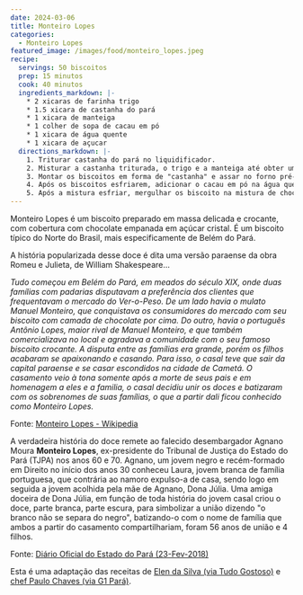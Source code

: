 ```yaml
---
date: 2024-03-06
title: Monteiro Lopes
categories:
  - Monteiro Lopes
featured_image: /images/food/monteiro_lopes.jpeg
recipe:
  servings: 50 biscoitos
  prep: 15 minutos
  cook: 40 minutos
  ingredients_markdown: |-
    * 2 xicaras de farinha trigo
    * 1.5 xicara de castanha do pará
    * 1 xicara de manteiga 
    * 1 colher de sopa de cacau em pó
    * 1 xicara de água quente
    * 1 xicara de açucar
  directions_markdown: |-
    1. Triturar castanha do pará no liquidificador. 
    2. Misturar a castanha triturada, o trigo e a manteiga até obter uma mistura homogenea. 
    3. Montar os biscoitos em forma de "castanha" e assar no forno pré-aquecido por 15-20 minutos.
    4. Após os biscoitos esfriarem, adicionar o cacau em pó na água quente num copo pequeno e mexer até dissolver o chocolate por completo.  
    5. Após a mistura esfriar, mergulhar os biscoito na mistura de chocolate até a metade e, em seguida, untar o biscoito com açucar. _Dica: Dê preferência para copos de  diâmetro pequeno para que o biscoito possa ser mergulhado com mais facilidade._
---
```


Monteiro Lopes é um biscoito preparado em massa delicada e crocante, com cobertura com chocolate empanada em açúcar cristal. 
É um biscoito típico do Norte do Brasil, mais especificamente de Belém do Pará.

A história popularizada desse doce é dita uma versão paraense da obra Romeu e Julieta, de William Shakespeare...

_Tudo começou em Belém do Pará, em meados do século XIX, onde duas famílias com padarias disputavam a preferência dos clientes que frequentavam o mercado do Ver-o-Peso. De um lado havia o mulato Manuel Monteiro, que conquistava os consumidores do mercado com seu biscoito com camada de chocolate por cima. Do outro, havia o português Antônio Lopes, maior rival de Manuel Monteiro, e que também comercializava no local e agradava a comunidade com o seu famoso biscoito crocante. A disputa entre as famílias era grande, porém os filhos acabaram se apaixonando e casando. Para isso, o casal teve que sair da capital paraense e se casar escondidos na cidade de Cametá. O casamento veio à tona somente após a morte de seus pais e em homenagem a eles e a familia, o casal decidiu unir os doces e batizaram com os sobrenomes de suas famílias, o que a partir dali ficou conhecido como Monteiro Lopes._

Fonte: [Monteiro Lopes - Wikipedia](https://pt.wikipedia.org/wiki/Monteiro_Lopes)

A verdadeira história do doce remete ao falecido desembargador Agnano Moura **Monteiro Lopes**, ex-presidente do Tribunal de Justiça do Estado do Pará (TJPA) nos anos 60 e 70. 
Agnano, um jovem negro e recém-formado em Direito no início dos anos 30 conheceu Laura, jovem branca de família portuguesa, que contrária ao namoro expulso-a de casa, sendo logo em seguida a jovem acolhida pela mãe de Agnano, Dona Júlia. 
Uma amiga doceira de Dona Júlia, em função de toda história do jovem casal criou o doce, parte branca, parte escura, para simbolizar a união dizendo "o branco não se separa do negro", 
batizando-o com o nome de família que ambos a partir do casamento compartilhariam, foram 56 anos de união e 4 filhos.

Fonte: [Diário Oficial do Estado do Pará (23-Fev-2018)](https://www.ioepa.com.br/pages/2018/2018.02.23.DOE.pdf)

Esta é uma adaptação das receitas de 
[Elen da Silva (via Tudo Gostoso)](https://tudogostoso.com.br/receita/61477-biscoitos-monteiro-lopes.html) 
e 
[chef Paulo Chaves (via G1 Pará)](https://g1.globo.com/pa/para/e-do-para/noticia/2015/08/pai-e-filha-ensinam-preparar-receita-de-monteiro-lopes-com-castanha.html).
